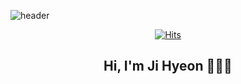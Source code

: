 ![header](https://capsule-render.vercel.app/api?type=cylinder&color=FFCFCB&height=150&section=header&text=Welcome%20I'm%20Podo&fontColor=E7F9F0&fontSize=70&animation=twinkling)

<div align=center>
	
[![Hits](https://hits.seeyoufarm.com/api/count/incr/badge.svg?url=https%3A%2F%2Fgithub.com%2Fzzsza)](https://hits.seeyoufarm.com) 

## Hi, I'm Ji Hyeon 👋🏻😁

</div>
